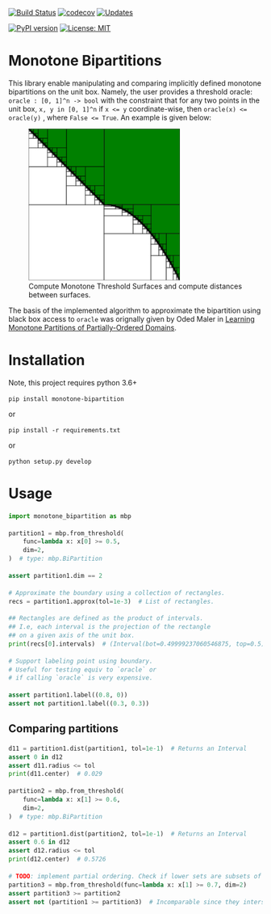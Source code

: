[![Build Status](https://travis-ci.org/mvcisback/monotone-bipartition.svg?branch=master)](https://travis-ci.org/mvcisback/monotone-bipartition)
[![codecov](https://codecov.io/gh/mvcisback/monotone-bipartition/branch/master/graph/badge.svg)](https://codecov.io/gh/mvcisback/monotone-bipartition)
[![Updates](https://pyup.io/repos/github/mvcisback/monotone-bipartition/shield.svg)](https://pyup.io/repos/github/mvcisback/monotone-bipartition/)

[![PyPI version](https://badge.fury.io/py/monotone-bipartition.svg)](https://badge.fury.io/py/monotone-bipartition)
[![License: MIT](https://img.shields.io/badge/License-MIT-yellow.svg)](https://opensource.org/licenses/MIT)

# Monotone Bipartitions

This library enable manipulating and comparing implicitly defined
monotone bipartitions on the unit box. Namely, the user provides a
threshold oracle: `oracle : [0, 1]^n -> bool` with the constraint that
for any two points in the unit box, `x, y in [0, 1]^n` if `x <= y`
coordinate-wise, then `oracle(x) <= oracle(y)` , where `False <=
True`. An example is given below:

<figure>
  <img src="assets/bipartition.svg" alt="mbp logo" width=300px>
  <figcaption>
     Compute Monotone Threshold Surfaces and compute distances between surfaces.
  </figcaption>
</figure>

The basis of the implemented algorithm to approximate the bipartition
using black box access to `oracle` was orignally given by Oded Maler
in [Learning Monotone Partitions of Partially-Ordered
Domains](https://hal.archives-ouvertes.fr/hal-01556243/).

# Installation
Note, this project requires python 3.6+

`pip install monotone-bipartition`

or

`pip install -r requirements.txt`

or

`python setup.py develop`

# Usage

```python
import monotone_bipartition as mbp

partition1 = mbp.from_threshold(
    func=lambda x: x[0] >= 0.5,
    dim=2,
)  # type: mbp.BiPartition

assert partition1.dim == 2

# Approximate the boundary using a collection of rectangles.
recs = partition1.approx(tol=1e-3)  # List of rectangles.

## Rectangles are defined as the product of intervals.
## I.e, each interval is the projection of the rectangle
## on a given axis of the unit box.
print(recs[0].intervals)  # (Interval(bot=0.49999237060546875, top=0.5), Interval(bot=0.0, top=1)

# Support labeling point using boundary.
# Useful for testing equiv to `oracle` or
# if calling `oracle` is very expensive.

assert partition1.label((0.8, 0))
assert not partition1.label((0.3, 0.3))
```

## Comparing partitions
```python
d11 = partition1.dist(partition1, tol=1e-1)  # Returns an Interval
assert 0 in d12
assert d11.radius <= tol
print(d11.center)  # 0.029

partition2 = mbp.from_threshold(
    func=lambda x: x[1] >= 0.6,
    dim=2,
)  # type: mbp.BiPartition

d12 = partition1.dist(partition2, tol=1e-1)  # Returns an Interval
assert 0.6 in d12
assert d12.radius <= tol
print(d12.center)  # 0.5726

# TODO: implement partial ordering. Check if lower sets are subsets of each other.
partition3 = mbp.from_threshold(func=lambda x: x[1] >= 0.7, dim=2)
assert partition3 >= partition2
assert not (partition1 >= partition3)  # Incomparable since they intersect.
```

